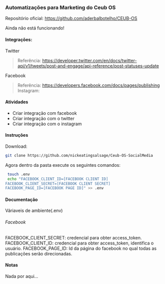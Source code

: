 ### Automatizações para Marketing do Ceub OS

Repositório oficial: https://github.com/aderbalbotelho/CEUB-OS

Ainda não está funcionando!

#### Integrações:

Twitter 
> Referência: https://developer.twitter.com/en/docs/twitter-api/v1/tweets/post-and-engage/api-reference/post-statuses-update

Facebook
> Referência: https://developers.facebook.com/docs/pages/publishing
Instagram: 

#### Atividades 
- Criar integração com facebook 
- Criar integração com o twitter
- Criar integração com o instagram

#### Instruções
Download:
```bash 
git clone https://github.com/nickeatingsalsage/Ceub-OS-SocialMedia
```
Agora dentro da pasta execute os seguintes comandos: 
```bash
 touch .env
 echo "FACEBOOK_CLIENT_ID=[FACEBOOK CLIENT ID]
FACEBOOK_CLIENT_SECRET=[FACEBOOK CLIENT SECRET]
FACEBOOK_PAGE_ID=[FACEBOOK PAGE ID]" >> .env
```

#### Documentação

Váriaveis de ambiente(.env)
###### Facebook
  FACEBOOK_CLIENT_SECRET: credencial para obter access_token.
  FACEBOOK_CLIENT_ID: credencial para obter access_token, identifica o usuário.
  FACEBOOK_PAGE_ID:  Id da página do facebook no qual todas as publicações serão direcionadas.
#### Notas
Nada por aqui...


 
